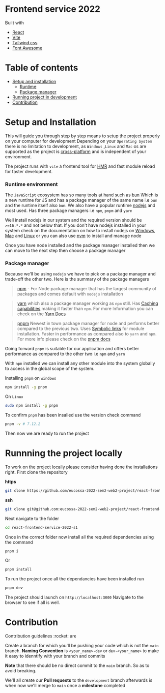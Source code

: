 # Frontend service 2022

[Tailwindcss]:https://tailwindcss.com/
[ReactJs:https]://reactjs.org/
[ViteLink]:https://vitejs.dev/
[faLink]:https://fontawesome.com/

Built with 
- [React](ReactJs) 
- [Vite](ViteLink) 
- [Tailwind css](Tailwindcss)
- [Font Awesome](faLink)

# Table of contents

- [Setup and installation](#setup)
	- [Runtime](#runtime)
	-	[Package manager](#package_manager)
- [Running project in development](#run)
- [Contribution](#contribution)
<!--	- [Branching](#branching)
	- [Pull requests and issues](#pr_issues)
-->
<h1 id="setup">Setup and Installation</h1>

This will guide you through step by step means to setup the project properly on your computer for development
Depending on your `Operating System` there is no limitation to development, as `Windows` ,`Linux` and `Mac` os are supported as the project is [cross-platform](https://en.wikipedia.org/wiki/Cross-platform_software) and is independent of your environment.

The project runs with `vite` a frontend tool for [HMR](https://webpack.js.org/guides/hot-module-replacement/) and fast module reload for faster development. 

<h3 id="runtime">Runtime environment</h3>

The `JavaScript` ecosystem has so many tools at hand such as [bun](https://bun.sh/) Which is a new runtime for JS and has a package manager of the same name i.e `bun` and the runtime itself also `bun`. We also have a popular runtime [nodejs](https://nodejs.org/en/) and most used. Has three package managers i.e `npm`, `pnpm` and `yarn`

Well install nodejs in our system and the required version should be `>=16.*.*` and not below that.
If you don't have nodejs installed in your system check on the documentation on how to install nodejs on [Windows](https://nodejs.org/dist/v16.18.0/node-v16.18.0-x86.msi), [Mac](https://nodejs.org/dist/v16.18.0/node-v16.18.0.pkg) and [Linux](https://github.com/nodesource/distributions#deb) or you can also use [nvm](https://github.com/nvm-sh/nvm#installing-and-updating) to install and manage node

Once you have node installed and the package manager installed then we can move to the next step then choose a package manager

<h3 id="package_manager">Package manager</h3>

Because we'll be using `nodejs` we have to pick on a package manager and trade-off the other two. Here is the summary of the package managers

> [npm](https://docs.npmjs.com/) - For Node package manager that has the largest community of packages and comes default with `nodejs` installation

> [yarn]() which also a package manager working as `npm` still. Has [Caching capabilities](https://aws.amazon.com/caching/#:~:text=In%20computing%2C%20a%20cache%20is,the%20data's%20primary%20storage%20location.) making it faster than `npm`. For more Information you can check on the [Yarn Docs](https://yarnpkg.com/getting-started)

> [pnpm](https://pnpm.io/) Newest in town package manager for node and performs better compared to the previous two. Uses [Symbolic links](https://en.wikipedia.org/wiki/Symbolic_link) for module installation. Faster in performance as compared also to `yarn` and `npm`. For more info please check on the [pnpm docs](https://pnpm.io/)

Going forward `pnpm` is suitable for our application and offers better performance as compared to the other two i.e `npm` and `yarn`

With `npm` installed we can install any other module into the system globally to access in the global scope of the system.

Installing `pnpm` on `windows`
```sh
npm install -g pnpm
```
On 	`Linux`
```sh
sudo npm install -g pnpm
```
To confirm `pnpm` has been insalled use the version check command
```sh
pnpm -v # 7.12.2
```
Then now we are ready to run the project

<h1 id="run">Runnning the project locally</h1>

To work on the project locally please consider having done the installations right.
First clone the repository

__https__
```sh
git clone https://github.com/eucossa-2022-sem2-web2-project/react-frontend-service-2022-s1.git
```
__ssh__
```sh
git clone git@github.com:eucossa-2022-sem2-web2-project/react-frontend-service-2022-s1.git
```
Next navigate to the folder 
```sh
cd react-frontend-service-2022-s1
```
Once in the correct folder now install all the required dependencies using the command
```sh
pnpm i 
```
Or
```sh
pnpm install
```

To run the project once all the dependancies have been installed run
```sh
pnpm dev
```
The project should launch on `http://localhost:3000`
Navigate to the browser to see if all is well.

<h1 id="contribution">Contribution</h1>
Contribution guidelines :rocket: are

Create a branch for which you'll be pushing your code which is not the `main` branch. __Naming Convention__ is `<your_name>-dev` or `dev-<your_name>` to make it easy to idenntify with your branch and commits

__Note__ that there should be no direct commit to the `main` branch. So as to avoid breaking.

We'll all create our __Pull requests__ to the `development` branch afterwards is when now we'll merge to `main` once a __milestone__ completed



